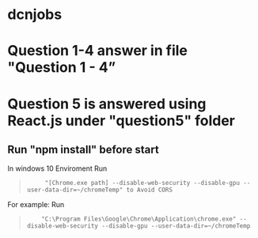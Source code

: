 # dcnjobs

# Question 1-4 answer in file "Question 1 - 4”

# Question 5 is answered using React.js under "question5" folder
## Run "npm install" before start 
In windows 10 Enviroment
Run
>          "[Chrome.exe path] --disable-web-security --disable-gpu --user-data-dir=~/chromeTemp" to Avoid CORS 
For example: 
Run 
>         "C:\Program Files\Google\Chrome\Application\chrome.exe" --disable-web-security --disable-gpu --user-data-dir=~/chromeTemp

